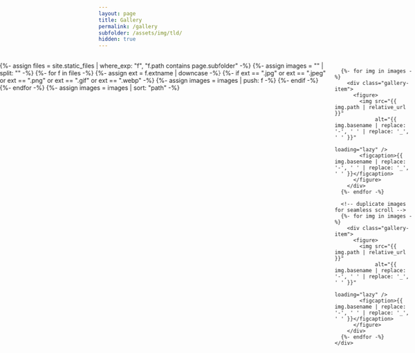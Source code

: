 ```yaml
---
layout: page
title: Gallery 
permalink: /gallery
subfolder: /assets/img/tld/
hidden: true
---
```


<style>
  /* full-bleed container to escape theme max-width */
  .full-bleed {
    position: relative;
    left: 50%;
    right: 50%;
    margin-left: -50vw;
    margin-right: -50vw;
    width: 100vw;
  }

  /* scrolling container */
  .gallery-scroll {
    display: flex;
    overflow: hidden; /* hide native scrollbar */
    padding: 1rem 0;
    width: 100%;
  }

  /* track moves continuously */
  .gallery-track {
    display: flex;
    gap: 1rem;              /* uniform spacing */
    animation: scroll-left 60s linear infinite;
  }

  .gallery-track:hover {
    animation-play-state: paused;
  }

  /* each item container */
  .gallery-item {
    flex: 0 0 auto;
    height: 220px;            /* fixed height for uniformity */
    display: flex;
    flex-direction: column;
    justify-content: flex-start;
    align-items: center;      /* center images horizontally */
  }

  .gallery-item img {
    height: 200px;            /* fixed height */
    width: auto;              /* scale width proportionally */
    object-fit: cover;        /* crop if needed */
    display: block;
  }

  .gallery-item figcaption {
    font-size: 0.85rem;
    opacity: 0.75;
    margin-top: 0.25rem;
    text-align: center;
    line-height: 1.2;
  }

  /* continuous scrolling */
  @keyframes scroll-left {
    0% { transform: translateX(0); }
    100% { transform: translateX(-50%); }
  }
</style>

<div class="full-bleed">
  <div class="gallery-scroll">
    <div class="gallery-track">
      {%- assign files = site.static_files | where_exp: "f", "f.path contains page.subfolder" -%}
      {%- assign images = "" | split: "" -%}
      {%- for f in files -%}
        {%- assign ext = f.extname | downcase -%}
        {%- if ext == ".jpg" or ext == ".jpeg" or ext == ".png" or ext == ".gif" or ext == ".webp" -%}
          {%- assign images = images | push: f -%}
        {%- endif -%}
      {%- endfor -%}
      {%- assign images = images | sort: "path" -%}

      {%- for img in images -%}
        <div class="gallery-item">
          <figure>
            <img src="{{ img.path | relative_url }}"
                 alt="{{ img.basename | replace: '-', ' ' | replace: '_', ' ' }}"
                 loading="lazy" />
            <figcaption>{{ img.basename | replace: '-', ' ' | replace: '_', ' ' }}</figcaption>
          </figure>
        </div>
      {%- endfor -%}

      <!-- duplicate images for seamless scroll -->
      {%- for img in images -%}
        <div class="gallery-item">
          <figure>
            <img src="{{ img.path | relative_url }}"
                 alt="{{ img.basename | replace: '-', ' ' | replace: '_', ' ' }}"
                 loading="lazy" />
            <figcaption>{{ img.basename | replace: '-', ' ' | replace: '_', ' ' }}</figcaption>
          </figure>
        </div>
      {%- endfor -%}
    </div>
  </div>
</div>
